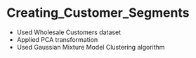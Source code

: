# Creating_Customer_Segments
* Used Wholesale Customers dataset
* Applied PCA transformation
* Used Gaussian Mixture Model Clustering algorithm
